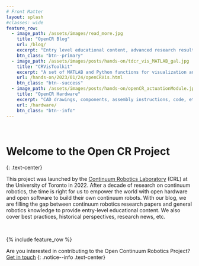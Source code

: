 ```yaml
---
# Front Matter
layout: splash
#classes: wide
feature_row:
  - image_path: /assets/images/read_more.jpg
    title: "OpenCR Blog"
    url: /blog/
    excerpt: "Entry level educational content, advanced research results, historical perspectives, and hands-on posts."
    btn_class: "btn--primary"
  - image_path: /assets/images/posts/hands-on/tdcr_vis_MATLAB_gal.jpg
    title: "CRVisToolkit"
    excerpt: "A set of MATLAB and Python functions for visualization and plotting of continuum robots. And utility functions to support your research."
    url: /hands-on/2023/01/24/openCRVis.html
    btn_class: "btn--success"
  - image_path: /assets/images/posts/hands-on/openCR_actuationModule.jpg
    title: "OpenCR Hardware"
    excerpt: "CAD drawings, components, assembly instructions, code, etc. for you to build a continuum robot for research."
    url: /hardware/
    btn_class: "btn--info"
---
```

&nbsp;  
# Welcome to the Open CR Project 
{: .text-center}
&nbsp;  

This project was launched by the [Continuum Robotics Laboratory](https://crl.utm.utoronto.ca) (CRL) at the University of Toronto in 2022. After a decade of research on continuum robotics, the time is right for us to empower the world with open hardware and open software to build their own continuum robots. With our blog, we are filling the gap between continuum robotics research papers and general robotics knowledge to provide entry-level educational content. We also cover best practices, historical perspectives, research news, etc. 

&nbsp;  

{% include feature_row %}


Are you interested in contributing to the Open Continuum Robotics Project? [Get in touch](mailto:opencrproject@cs.toronto.edu)
{: .notice--info .text-center}